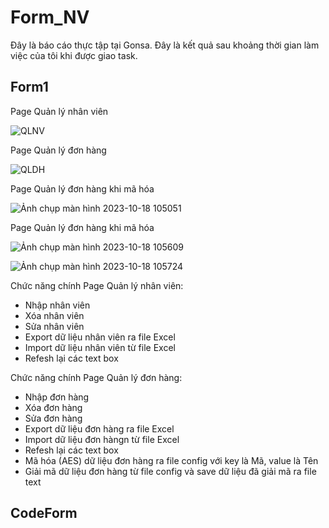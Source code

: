 # Form_NV

Đây là báo cáo thực tập tại Gonsa. Đây là kết quả sau khoảng thời gian làm việc của tôi khi được giao task.

## **Form1**

Page Quản lý nhân viên

![QLNV](https://github.com/hongan1522/Form_NV/assets/95673805/da414a50-a8a4-47b6-a79e-a21c496acf83)
                                      
Page Quản lý đơn hàng

![QLDH](https://github.com/hongan1522/Form_NV/assets/95673805/d8b5f965-1b21-4382-98bf-8fec3d6254e2)

Page Quản lý đơn hàng khi mã hóa

![Ảnh chụp màn hình 2023-10-18 105051](https://github.com/hongan1522/Form_NV/assets/95673805/156d7699-ab8b-4f28-a644-835edeb3fb13)

Page Quản lý đơn hàng khi mã hóa

![Ảnh chụp màn hình 2023-10-18 105609](https://github.com/hongan1522/Form_NV/assets/95673805/8050e2ec-7750-4062-9bb6-cebb48dcbdfb)

![Ảnh chụp màn hình 2023-10-18 105724](https://github.com/hongan1522/Form_NV/assets/95673805/a2fa3145-f9aa-415f-a317-cac07a8414ec)

  Chức năng chính Page Quản lý nhân viên:
- Nhập nhân viên
- Xóa nhân viên
- Sửa nhân viên
- Export dữ liệu nhân viên ra file Excel
- Import dữ liệu nhân viên từ file Excel
- Refesh lại các text box

Chức năng chính Page Quản lý đơn hàng:
- Nhập đơn hàng
- Xóa đơn hàng
- Sửa đơn hàng
- Export dữ liệu đơn hàng ra file Excel
- Import dữ liệu đơn hàngn từ file Excel
- Refesh lại các text box
- Mã hóa (AES)  dữ liệu đơn hàng ra file config với key là Mã, value là Tên
- Giải mã dữ liệu đơn hàng từ file config và save dữ liệu đã giải mã ra file text

## **CodeForm**


